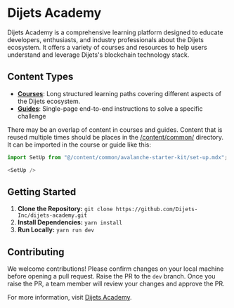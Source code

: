 # Dijets Academy

Dijets Academy is a comprehensive learning platform designed to educate developers, enthusiasts, and industry professionals about the Dijets ecosystem. It offers a variety of courses and resources to help users understand and leverage Dijets's blockchain technology stack.

## Content Types

- **[Courses](/content/course/)**: Long structured learning paths covering different aspects of the Dijets ecosystem.
- **[Guides](/content/guide/)**: Single-page end-to-end instructions to solve a specific challenge

There may be an overlap of content in courses and guides. Content that is reused multiple times should be places in the [/content/common/](/content/common/) directory. It can be imported in the course or guide like this:

```js
import SetUp from "@/content/common/avalanche-starter-kit/set-up.mdx";

<SetUp />
```

## Getting Started

1. **Clone the Repository:** `git clone https://github.com/Dijets-Inc/dijets-academy.git`
2. **Install Dependencies:** `yarn install`
3. **Run Locally:** `yarn run dev`

## Contributing

We welcome contributions! Please confirm changes on your local machine before opening a pull request. Raise the PR to the `dev` branch. Once you raise the PR, a team member will review your changes and approve the PR.

For more information, visit [Dijets Academy](https://academy.avax.network).
